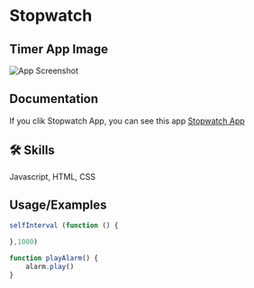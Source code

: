 
# Stopwatch 



## Timer App Image

![App Screenshot](https://user-images.githubusercontent.com/98326361/178260398-5a798a23-40e0-42e6-b965-9395c1103d6b.PNG)


## Documentation
If you clik Stopwatch App, you can see this app 
[Stopwatch App](https://lapyae.me/timer/)


## 🛠 Skills
Javascript, HTML, CSS


## Usage/Examples

```javascript
selfInterval (function () {

},1000)

function playAlarm() {
    alarm.play()
}
```

